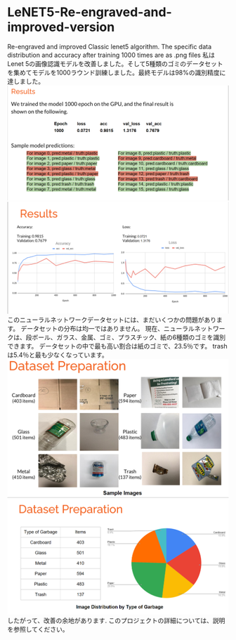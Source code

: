 # LeNET5-Re-engraved-and-improved-version
Re-engraved and improved Classic lenet5 algorithm.
The specific data distribution and accuracy after training 1000 times are as .png files
私はLenet 5の画像認識モデルを改善しました。そして5種類のゴミのデータセットを集めてモデルを1000ラウンド訓練しました。最終モデルは98%の識別精度に達しました。
![result](https://github.com/JIAOJINYU/LeNET5-Re-engraved-and-improved-version/blob/master/4.png)
![result](https://github.com/JIAOJINYU/LeNET5-Re-engraved-and-improved-version/blob/master/1.png)
このニューラルネットワークデータセットには、まだいくつかの問題があります。 データセットの分布は均一ではありません。 現在、ニューラルネットワークは、段ボール、ガラス、金属、ゴミ、プラスチック、紙の6種類のゴミを識別できます。 データセットの中で最も高い割合は紙のゴミで、23.5％です。 trashは5.4％と最も少なくなっています。 
![dataset](https://github.com/JIAOJINYU/LeNET5-Re-engraved-and-improved-version/blob/master/2.png)
![dataset2](https://github.com/JIAOJINYU/LeNET5-Re-engraved-and-improved-version/blob/master/3.png)
したがって、改善の余地があります.
このプロジェクトの詳細については、説明を参照してください。
